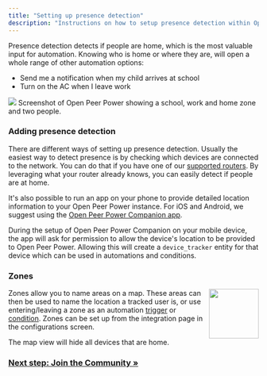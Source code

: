 ```yaml
---
title: "Setting up presence detection"
description: "Instructions on how to setup presence detection within Open Peer Power."
---
```


Presence detection detects if people are home, which is the most valuable input for automation. Knowing who is home or where they are, will open a whole range of other automation options:

- Send me a notification when my child arrives at school
- Turn on the AC when I leave work

<p class='img'>
<img src='/images/screenshots/map.png' />
Screenshot of Open Peer Power showing a school, work and home zone and two people.
</p>

### Adding presence detection

There are different ways of setting up presence detection. Usually the easiest way to detect presence is by checking which devices are connected to the network. You can do that if you have one of our [supported routers][routers]. By leveraging what your router already knows, you can easily detect if people are at home.

It's also possible to run an app on your phone to provide detailed location information to your Open Peer Power instance. For iOS and Android, we suggest using the [Open Peer Power Companion app][companion].

During the setup of Open Peer Power Companion on your mobile device, the app will ask for permission to allow the device's location to be provided to Open Peer Power. Allowing this will create a `device_tracker` entity for that device which can be used in automations and conditions.


### Zones

<img src='/images/screenshots/badges-zone.png' style='float: right; margin-left: 8px; height: 100px;'>

Zones allow you to name areas on a map. These areas can then be used to name the location a tracked user is, or use entering/leaving a zone as an automation [trigger] or [condition]. Zones can be set up from the integration page in the configurations screen.

<div class='note'>
The map view will hide all devices that are home.
</div>

[routers]: /integrations/#presence-detection
[nmap]: /integrations/nmap_tracker
[ha-bluetooth]: /integrations/bluetooth_tracker
[ha-bluetooth-le]: /integrations/bluetooth_le_tracker
[ha-locative]: /integrations/locative
[ha-gpslogger]: /integrations/gpslogger
[ha-presence]: /integrations/#presence-detection
[mqtt-self]: /integrations/mqtt/#run-your-own
[mqtt-cloud]: /integrations/mqtt/#cloudmqtt
[zone]: /integrations/zone/
[trigger]: /getting-started/automation-trigger/#zone-trigger
[condition]: /getting-started/automation-condition/#zone-condition
[ha-map]: /integrations/map/
[companion]: https://companion.openpeerpower.io/

### [Next step: Join the Community &raquo;](/getting-started/join-the-community/)
